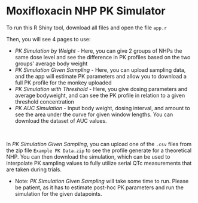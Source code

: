 # Moxifloxacin NHP PK Simulator

To run this R Shiny tool, download all files and open the file `app.r`

Then, you will see 4 pages to use:
- _PK Simulation by Weight_ - Here, you can give 2 groups of NHPs the same dose level and see the difference in PK profiles based on the two groups' average body weight
- _PK Simulation Given Sampling_ - Here, you can upload sampling data, and the app will estimate PK parameters and allow you to download a full PK profile for the monkey uploaded
- _PK Simulation with Threshold_ - Here, you give dosing parameters and average bodyweight, and can see the PK profile in relation to a given threshold concentration
- _PK AUC Simulation_ - Input body weight, dosing interval, and amount to see the area under the curve for given window lengths. You can download the dataset of AUC values.
<br>

In _PK Simulation Given Sampling_, you can upload one of the `.csv` files from the zip file `Example PK Data.zip` to see the profile generate for a theoretical NHP. You can then download the simulation, which can be used to interpolate PK sampling values to fully utilize serial QTc measurements that are taken during trials.
- Note: _PK Simulation Given Sampling_ will take some time to run. Please be patient, as it has to estimate post-hoc PK parameters and run the simulation for the given datapoints.
